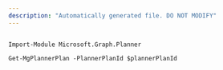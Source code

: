 ```yaml
---
description: "Automatically generated file. DO NOT MODIFY"
---
```


```powershellv1

Import-Module Microsoft.Graph.Planner

Get-MgPlannerPlan -PlannerPlanId $plannerPlanId

```